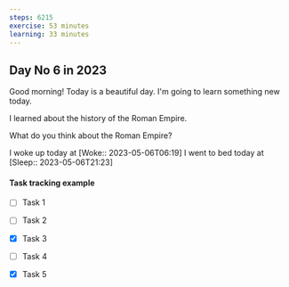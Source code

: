 ```yaml
---
steps: 6215
exercise: 53 minutes
learning: 33 minutes
---
```

## Day No 6 in 2023
Good morning! Today is a beautiful day.
I'm going to learn something new today.

I learned about the history of the Roman Empire.

What do you think about the Roman Empire?

I woke up today at [Woke:: 2023-05-06T06:19]
I went to bed today at [Sleep:: 2023-05-06T21:23]

#### Task tracking example
- [ ] Task 1
- [ ] Task 2
- [x] Task 3
- [ ] Task 4
- [x] Task 5

